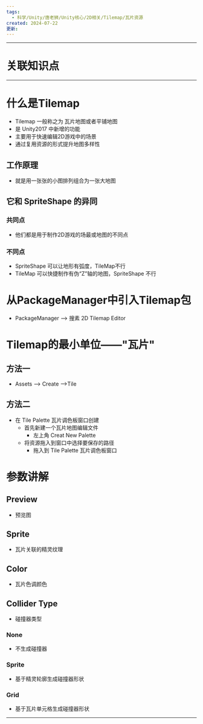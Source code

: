 ```yaml
---
tags:
  - 科学/Unity/唐老狮/Unity核心/2D相关/Tilemap/瓦片资源
created: 2024-07-22
更新:
---
```


---
# 关联知识点



---
# 什么是Tilemap

- Tilemap 一般称之为 瓦片地图或者平铺地图
- 是 Unity2017 中新增的功能
- 主要用于快速编辑2D游戏中的场景
- 通过复用资源的形式提升地图多样性
## 工作原理

- 就是用一张张的小图排列组合为一张大地图
## 它和 SpriteShape 的异同
### 共同点

- 他们都是用于制作2D游戏的场最或地图的不同点
### 不同点

- SpriteShape 可以让地形有弧度，TileMap不行
- TileMap 可以快捷制作有伪“Z”轴的地图，SpriteShape 不行
# 从PackageManager中引入Tilemap包

- PackageManager ——> 搜素 2D Tilemap Editor
# Tilemap的最小单位——"瓦片"
## 方法一

- Assets ——> Create ——>Tile
## 方法二

- 在 Tile Palette 瓦片调色板窗口创建
	- 首先新建一个瓦片地图编辑文件
		- 左上角 Creat New Palette
	- 将资源拖入到窗口中选择要保存的路径
		- 拖入到 Tile Palette 瓦片调色板窗口
# 参数讲解
## Preview

- 预览图
## Sprite

- 瓦片关联的精灵纹理
## Color

- 瓦片色调颜色
## Collider Type

- 碰撞器类型
### None

- 不生成碰撞器
### Sprite

- 基于精灵轮廓生成碰撞器形状
### Grid

- 基于瓦片单元格生成碰撞器形状


---
